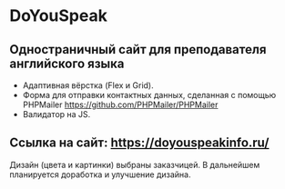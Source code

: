 # DoYouSpeak
## Одностраничный сайт для преподавателя английского языка
- Адаптивная вёрстка (Flex и Grid).
- Форма для отправки контактных данных, сделанная с помощью PHPMailer https://github.com/PHPMailer/PHPMailer
- Валидатор на JS.
## Ссылка на сайт: https://doyouspeakinfo.ru/
Дизайн (цвета и картинки) выбраны заказчицей.
В дальнейшем планируется доработка и улучшение дизайна.
